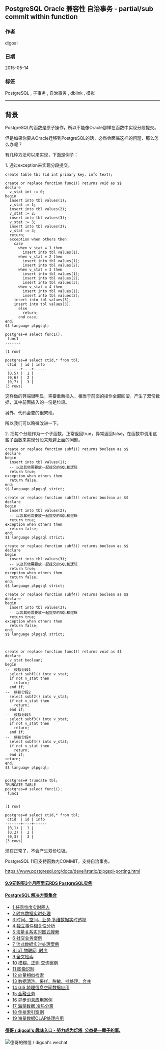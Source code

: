 ## PostgreSQL Oracle 兼容性 自治事务 - partial/sub commit within function  
                                                                                                                                                       
### 作者                                                                                                                                      
digoal                                                                                                                                      
                                                                                                                                      
### 日期                                                                                                                                       
2015-05-14                                                                                                                           
                                                                                                                                        
### 标签                                                                                                                                      
PostgreSQL , 子事务 , 自治事务 , dblink , 模拟          
                                                                                                                                                  
----                                                                                                                                                  
                                                                                                                                                   
## 背景                                                                           
PostgreSQL的函数是原子操作，所以不能像Oracle那样在函数中实现分段提交。  
  
但是如果你要从Oracle迁移到PostgreSQL的话，必然会面临这样的问题，那么怎么办呢？  
  
有几种方法可以来实现，下面是例子：  
  
1\. 通过exception来实现分段提交。  
  
```  
create table tbl (id int primary key, info text);  
  
create or replace function func1() returns void as $$  
declare  
  v_stat int := 0;  
begin  
  insert into tbl values(1);  
  v_stat := 1;  
  insert into tbl values(2);  
  v_stat := 2;  
  insert into tbl values(3);  
  v_stat := 3;  
  insert into tbl values(3);  
  v_stat := 4;  
  return;  
  exception when others then  
    case   
      when v_stat = 1 then  
        insert into tbl values(1);  
      when v_stat = 2 then  
        insert into tbl values(1);  
        insert into tbl values(2);  
      when v_stat = 3 then  
        insert into tbl values(1);  
        insert into tbl values(2);  
        insert into tbl values(3);  
      when v_stat = 4 then  
        insert into tbl values(1);  
        insert into tbl values(2);  
	insert into tbl values(3);  
	insert into tbl values(3);  
      else  
        return;  
      end case;  
end;  
$$ language plpgsql;  
  
postgres=# select func1();  
 func1   
-------  
   
(1 row)  
  
postgres=# select ctid,* from tbl;  
 ctid  | id | info   
-------+----+------  
 (0,5) |  1 |   
 (0,6) |  2 |   
 (0,7) |  3 |   
(3 rows)  
```  
  
这样做的弊端很明显，需要重新插入，相当于前面的操作全部回滚，产生了双份数据，其中前面插入的一份是垃圾。  
  
另外，代码会变的很繁琐。  
  
所以我们可以略微改进一下。  
  
2\. 把每个分段作为一个子函数，正常返回true，异常返回false，在函数中调用这些子函数来实现分段来规避上面的问题。  
  
```  
create or replace function subf1() returns boolean as $$  
declare  
begin  
  insert into tbl values(1);  
  -- 以及其他需要放一起提交的SQL和逻辑  
  return true;  
exception when others then  
  return false;  
end;   
$$ language plpgsql strict;  
  
create or replace function subf2() returns boolean as $$  
declare  
begin  
  insert into tbl values(2);  
  -- 以及其他需要放一起提交的SQL和逻辑  
  return true;  
exception when others then  
  return false;  
end;   
$$ language plpgsql strict;  
  
create or replace function subf3() returns boolean as $$  
declare  
begin  
  insert into tbl values(3);  
  -- 以及其他需要放一起提交的SQL和逻辑  
  return true;  
exception when others then  
  return false;  
end;   
$$ language plpgsql strict;  
  
create or replace function subf4() returns boolean as $$  
declare  
begin  
  insert into tbl values(3);  
  -- 以及其他需要放一起提交的SQL和逻辑  
  return true;  
exception when others then  
  return false;  
end;   
$$ language plpgsql strict;  
  
  
  
create or replace function func1() returns void as $$  
declare  
  v_stat boolean;  
begin  
--  模拟分段1  
  select subf1() into v_stat;  
  if not v_stat then   
    return;  
  end if;  
--  模拟分段2  
  select subf2() into v_stat;  
  if not v_stat then   
    return;  
  end if;  
--  模拟分段3  
  select subf3() into v_stat;  
  if not v_stat then   
    return;  
  end if;  
--  模拟分段4  
  select subf4() into v_stat;  
  if not v_stat then   
    return;  
  end if;  
return;  
end;  
$$ language plpgsql;  
  
  
postgres=# truncate tbl;  
TRUNCATE TABLE  
postgres=# select func1();  
 func1   
-------  
   
(1 row)  
  
postgres=# select ctid,* from tbl;  
 ctid  | id | info   
-------+----+------  
 (0,1) |  1 |   
 (0,2) |  2 |   
 (0,3) |  3 |   
(3 rows)  
```  
  
现在正常了，不会产生双份垃圾。  
   
PostgreSQL 11已支持函数内COMMIT，支持自治事务。   
  
https://www.postgresql.org/docs/devel/static/plpgsql-porting.html  
  
  
  
  
  
  
  
  
  
  
  
  
  
  
  
  
  
  
  
  
  
  
  
  
  
  
  
  
  
  
  
  
  
  
  
  
  
  
  
  
  
  
  
  
  
  
  
  
  
  
  
  
  
  
  
#### [9.9元购买3个月阿里云RDS PostgreSQL实例](https://www.aliyun.com/database/postgresqlactivity "57258f76c37864c6e6d23383d05714ea")
  
  
#### [PostgreSQL 解决方案集合](https://yq.aliyun.com/topic/118 "40cff096e9ed7122c512b35d8561d9c8")
- [1 任意维度实时圈人](https://yq.aliyun.com/topic/118 "40cff096e9ed7122c512b35d8561d9c8")
- [2 时序数据实时处理](https://yq.aliyun.com/topic/118 "40cff096e9ed7122c512b35d8561d9c8")
- [3 时间、空间、业务 多维数据实时透视](https://yq.aliyun.com/topic/118 "40cff096e9ed7122c512b35d8561d9c8")
- [4 独立事件相关性分析](https://yq.aliyun.com/topic/118 "40cff096e9ed7122c512b35d8561d9c8")
- [5 海量关系实时图式搜索](https://yq.aliyun.com/topic/118 "40cff096e9ed7122c512b35d8561d9c8")
- [6 社交业务案例](https://yq.aliyun.com/topic/118 "40cff096e9ed7122c512b35d8561d9c8")
- [7 流式数据实时处理案例](https://yq.aliyun.com/topic/118 "40cff096e9ed7122c512b35d8561d9c8")
- [8 IoT 物联网, 时序](https://yq.aliyun.com/topic/118 "40cff096e9ed7122c512b35d8561d9c8")
- [9 全文检索](https://yq.aliyun.com/topic/118 "40cff096e9ed7122c512b35d8561d9c8")
- [10 模糊、正则 查询案例](https://yq.aliyun.com/topic/118 "40cff096e9ed7122c512b35d8561d9c8")
- [11 图像识别](https://yq.aliyun.com/topic/118 "40cff096e9ed7122c512b35d8561d9c8")
- [12 向量相似检索](https://yq.aliyun.com/topic/118 "40cff096e9ed7122c512b35d8561d9c8")
- [13 数据清洗、采样、脱敏、批处理、合并](https://yq.aliyun.com/topic/118 "40cff096e9ed7122c512b35d8561d9c8")
- [14 GIS 地理信息空间数据应用](https://yq.aliyun.com/topic/118 "40cff096e9ed7122c512b35d8561d9c8")
- [15 金融业务](https://yq.aliyun.com/topic/118 "40cff096e9ed7122c512b35d8561d9c8")
- [16 异步消息应用案例](https://yq.aliyun.com/topic/118 "40cff096e9ed7122c512b35d8561d9c8")
- [17 海量数据 冷热分离](https://yq.aliyun.com/topic/118 "40cff096e9ed7122c512b35d8561d9c8")
- [18 倒排索引案例](https://yq.aliyun.com/topic/118 "40cff096e9ed7122c512b35d8561d9c8")
- [19 海量数据OLAP处理应用](https://yq.aliyun.com/topic/118 "40cff096e9ed7122c512b35d8561d9c8")
  
  
#### [德哥 / digoal's 趣味入口 - 努力成为灯塔, 公益是一辈子的事.](https://github.com/digoal/blog/blob/master/README.md "22709685feb7cab07d30f30387f0a9ae")
  
  
![德哥的微信 / digoal's wechat](../pic/digoal_weixin.jpg "f7ad92eeba24523fd47a6e1a0e691b59")
  
